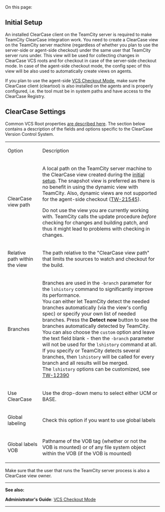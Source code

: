 [//]: # (title: ClearCase)
[//]: # (auxiliary-id: ClearCase)

On this page:

<tag-list of="chapter" mode="tree" depth="4"/>

## Initial Setup

An installed ClearCase client on the TeamCity server is required to make TeamCity ClearCase integration work. You need to create a ClearCase view on the TeamCity server machine (regardless of whether you plan to use the server\-side or agent\-side checkout) under the same user that TeamCity server runs under. This view will be used for collecting changes in ClearCase VCS roots and for checkout in case of the server\-side checkout mode. In case of the agent\-side checkout mode, the config spec of this view will be also used to automatically create views on agents.


<tip>

If you plan to use the agent\-side [VCS Checkout Mode](vcs-checkout-mode.md), make sure the ClearCase client (cleartool) is also installed on the agents and is properly configured, i.e. the tool must be in system paths and have access to the ClearCase Registry.
</tip>

## ClearCase Settings

Common VCS Root properties [are described here](configuring-vcs-roots.md#Common+VCS+Root+Properties). The section below contains a description of the fields and options specific to the ClearCase Version Control System.


<table>
<tr>


<td>

Option 


</td>


<td>

Description 


</td>
</tr>
<tr>


<td>

ClearCase view path 


</td>


<td>

A local path on the TeamCity server machine to the ClearCase view created during the [initial setup](#Initial+Setup). The snapshot view is preferred as there is no benefit in using the dynamic view with TeamCity. Also, dynamic views are not supported for the agent\-side checkout ([TW-21545](http://youtrack.jetbrains.com/issue/TW-21545)). 


<note>

Do not use the view you are currently working with. TeamCity calls the update procedure _before_ checking for changes and building patch, and thus it might lead to problems with checking in changes.
</note>



</td>
</tr>
<tr>


<td>

Relative path within the view 


</td>


<td>

The path relative to the "ClearCase view path" that limits the sources to watch and checkout for the build. 


</td>
</tr>
<tr>


<td>

 Branches 


</td>


<td>

Branches are used in the `-branch` parameter for the `lshistory` command to significantly improve its performance.    
You can either let TeamCity detect the needed branches automatically (via the view's config spec) or specify your own list of needed branches. Press the __Detect now__ button to see the branches automatically detected by TeamCity.    
You can also choose the `custom` option and leave the text field blank \- then the `-branch` parameter will not be used for the `lshistory` command at all.   
If you specify or TeamCity detects several branches, then `lshistory` will be called for every branch and all results will be merged.   
The `lshistory` options can be customized, see [TW-12390](http://youtrack.jetbrains.com/issue/TW-12390#comment=27-165678)


</td>
</tr>
<tr>


<td>

Use ClearCase 


</td>


<td>

Use the drop\-down menu to select either UCM or BASE. 


</td>
</tr>
<tr>


<td>

Global labeling 


</td>


<td>

Check this option if you want to use global labels 


</td>
</tr>
<tr>


<td>

Global labels VOB 


</td>


<td>

Pathname of the VOB tag (whether or not the VOB is mounted) or of any file system object within the VOB (if the VOB is mounted) 


</td>
</tr>
</table>



<tip>

Make sure that the user that runs the TeamCity server process is also a ClearCase view owner.
</tip>

 __  __

__See also:__

__Administrator's Guide__: [VCS Checkout Mode](vcs-checkout-mode.md)

__ __
